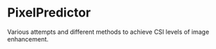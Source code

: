 # PixelPredictor
Various attempts and different methods to achieve CSI levels of image enhancement. 
